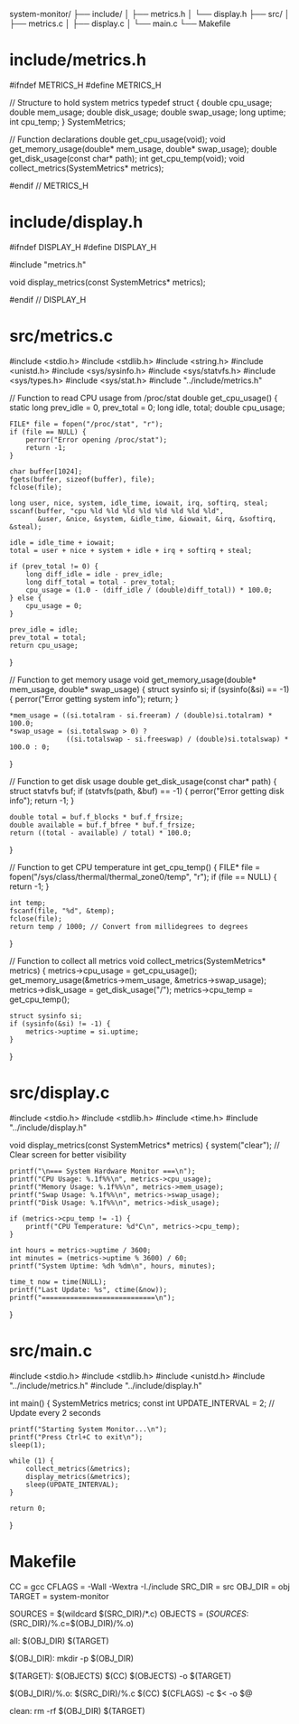 system-monitor/
├── include/
│   ├── metrics.h
│   └── display.h
├── src/
│   ├── metrics.c
│   ├── display.c
│   └── main.c
└── Makefile

# include/metrics.h
#ifndef METRICS_H
#define METRICS_H

// Structure to hold system metrics
typedef struct {
    double cpu_usage;
    double mem_usage;
    double disk_usage;
    double swap_usage;
    long uptime;
    int cpu_temp;
} SystemMetrics;

// Function declarations
double get_cpu_usage(void);
void get_memory_usage(double* mem_usage, double* swap_usage);
double get_disk_usage(const char* path);
int get_cpu_temp(void);
void collect_metrics(SystemMetrics* metrics);

#endif // METRICS_H

# include/display.h
#ifndef DISPLAY_H
#define DISPLAY_H

#include "metrics.h"

void display_metrics(const SystemMetrics* metrics);

#endif // DISPLAY_H

# src/metrics.c
#include <stdio.h>
#include <stdlib.h>
#include <string.h>
#include <unistd.h>
#include <sys/sysinfo.h>
#include <sys/statvfs.h>
#include <sys/types.h>
#include <sys/stat.h>
#include "../include/metrics.h"

// Function to read CPU usage from /proc/stat
double get_cpu_usage() {
    static long prev_idle = 0, prev_total = 0;
    long idle, total;
    double cpu_usage;
    
    FILE* file = fopen("/proc/stat", "r");
    if (file == NULL) {
        perror("Error opening /proc/stat");
        return -1;
    }
    
    char buffer[1024];
    fgets(buffer, sizeof(buffer), file);
    fclose(file);
    
    long user, nice, system, idle_time, iowait, irq, softirq, steal;
    sscanf(buffer, "cpu %ld %ld %ld %ld %ld %ld %ld %ld",
           &user, &nice, &system, &idle_time, &iowait, &irq, &softirq, &steal);
    
    idle = idle_time + iowait;
    total = user + nice + system + idle + irq + softirq + steal;
    
    if (prev_total != 0) {
        long diff_idle = idle - prev_idle;
        long diff_total = total - prev_total;
        cpu_usage = (1.0 - (diff_idle / (double)diff_total)) * 100.0;
    } else {
        cpu_usage = 0;
    }
    
    prev_idle = idle;
    prev_total = total;
    return cpu_usage;
}

// Function to get memory usage
void get_memory_usage(double* mem_usage, double* swap_usage) {
    struct sysinfo si;
    if (sysinfo(&si) == -1) {
        perror("Error getting system info");
        return;
    }
    
    *mem_usage = ((si.totalram - si.freeram) / (double)si.totalram) * 100.0;
    *swap_usage = (si.totalswap > 0) ? 
                  ((si.totalswap - si.freeswap) / (double)si.totalswap) * 100.0 : 0;
}

// Function to get disk usage
double get_disk_usage(const char* path) {
    struct statvfs buf;
    if (statvfs(path, &buf) == -1) {
        perror("Error getting disk info");
        return -1;
    }
    
    double total = buf.f_blocks * buf.f_frsize;
    double available = buf.f_bfree * buf.f_frsize;
    return ((total - available) / total) * 100.0;
}

// Function to get CPU temperature
int get_cpu_temp() {
    FILE* file = fopen("/sys/class/thermal/thermal_zone0/temp", "r");
    if (file == NULL) {
        return -1;
    }
    
    int temp;
    fscanf(file, "%d", &temp);
    fclose(file);
    return temp / 1000; // Convert from millidegrees to degrees
}

// Function to collect all metrics
void collect_metrics(SystemMetrics* metrics) {
    metrics->cpu_usage = get_cpu_usage();
    get_memory_usage(&metrics->mem_usage, &metrics->swap_usage);
    metrics->disk_usage = get_disk_usage("/");
    metrics->cpu_temp = get_cpu_temp();
    
    struct sysinfo si;
    if (sysinfo(&si) != -1) {
        metrics->uptime = si.uptime;
    }
}

# src/display.c
#include <stdio.h>
#include <stdlib.h>
#include <time.h>
#include "../include/display.h"

void display_metrics(const SystemMetrics* metrics) {
    system("clear"); // Clear screen for better visibility
    
    printf("\n=== System Hardware Monitor ===\n");
    printf("CPU Usage: %.1f%%\n", metrics->cpu_usage);
    printf("Memory Usage: %.1f%%\n", metrics->mem_usage);
    printf("Swap Usage: %.1f%%\n", metrics->swap_usage);
    printf("Disk Usage: %.1f%%\n", metrics->disk_usage);
    
    if (metrics->cpu_temp != -1) {
        printf("CPU Temperature: %d°C\n", metrics->cpu_temp);
    }
    
    int hours = metrics->uptime / 3600;
    int minutes = (metrics->uptime % 3600) / 60;
    printf("System Uptime: %dh %dm\n", hours, minutes);
    
    time_t now = time(NULL);
    printf("Last Update: %s", ctime(&now));
    printf("============================\n");
}

# src/main.c
#include <stdio.h>
#include <stdlib.h>
#include <unistd.h>
#include "../include/metrics.h"
#include "../include/display.h"

int main() {
    SystemMetrics metrics;
    const int UPDATE_INTERVAL = 2; // Update every 2 seconds
    
    printf("Starting System Monitor...\n");
    printf("Press Ctrl+C to exit\n");
    sleep(1);
    
    while (1) {
        collect_metrics(&metrics);
        display_metrics(&metrics);
        sleep(UPDATE_INTERVAL);
    }
    
    return 0;
}

# Makefile
CC = gcc
CFLAGS = -Wall -Wextra -I./include
SRC_DIR = src
OBJ_DIR = obj
TARGET = system-monitor

SOURCES = $(wildcard $(SRC_DIR)/*.c)
OBJECTS = $(SOURCES:$(SRC_DIR)/%.c=$(OBJ_DIR)/%.o)

all: $(OBJ_DIR) $(TARGET)

$(OBJ_DIR):
	mkdir -p $(OBJ_DIR)

$(TARGET): $(OBJECTS)
	$(CC) $(OBJECTS) -o $(TARGET)

$(OBJ_DIR)/%.o: $(SRC_DIR)/%.c
	$(CC) $(CFLAGS) -c $< -o $@

clean:
	rm -rf $(OBJ_DIR) $(TARGET)